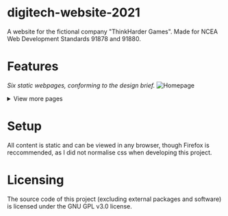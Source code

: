 # digitech-website-2021
A website for the fictional company "ThinkHarder Games". Made for NCEA Web Development Standards 91878 and 91880.

# Features
*Six static webpages, conforming to the design brief.*
![Homepage](https://i.ibb.co/mFhpnwW/index.png)

<details>
  <summary>View more pages</summary>
  
  *About*
  ![About](https://i.ibb.co/99qvGCd/about.png)

  *Newsletter*
  ![Newsletter](https://i.ibb.co/hZj4DgH/newsletter.png)

  *Contact*
  ![Contact](https://i.ibb.co/Tq3vkTK/contact.png)

  *Play*
  ![Play](https://i.ibb.co/SJ8Z2xK/play.png)

</details>

# Setup
All content is static and can be viewed in any browser, though Firefox is reccommended, as I did not normalise css when developing this project.

# Licensing 
The source code of this project (excluding external packages and software) is licensed under the GNU GPL v3.0 license.
